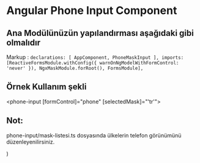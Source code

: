 # Angular Phone Input Component


## Ana Modülünüzün yapılandırması aşağıdaki gibi olmalıdır
Markup :  `declarations: [ AppComponent, PhoneMaskInput ], imports: [ReactiveFormsModule.withConfig({ warnOnNgModelWithFormControl: 'never' }), NgxMaskModule.forRoot(), FormsModule],`


## Örnek Kullanım şekli

<phone-input [formControl]="phone" [selectedMask]="'tr'"></phone-input>

## Not:
phone-input/mask-listesi.ts dosyasında ülkelerin telefon görünümünü düzenleyenilirsiniz.


)

